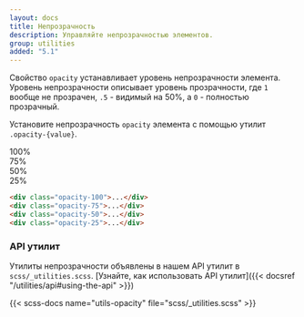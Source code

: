 ```yaml
---
layout: docs
title: Непрозрачность
description: Управляйте непрозрачностью элементов.
group: utilities
added: "5.1"
---
```


Свойство `opacity` устанавливает уровень непрозрачности элемента. Уровень непрозрачности описывает уровень прозрачности, где `1` вообще не прозрачен, `.5` - видимый на 50%, а `0` - полностью прозрачный.

Установите непрозрачность `opacity` элемента с помощью утилит `.opacity-{value}`.

<div class="bd-example d-sm-flex">
  <div class="opacity-100 p-3 m-2 bg-primary text-light fw-bold rounded">100%</div>
  <div class="opacity-75 p-3 m-2 bg-primary text-light fw-bold rounded">75%</div>
  <div class="opacity-50 p-3 m-2 bg-primary text-light fw-bold rounded">50%</div>
  <div class="opacity-25 p-3 m-2 bg-primary text-light fw-bold rounded">25%</div>
</div>

```html
<div class="opacity-100">...</div>
<div class="opacity-75">...</div>
<div class="opacity-50">...</div>
<div class="opacity-25">...</div>
```

### API утилит

Утилиты непрозрачности объявлены в нашем API утилит в `scss/_utilities.scss`. [Узнайте, как использовать API утилит]({{< docsref "/utilities/api#using-the-api" >}})

{{< scss-docs name="utils-opacity" file="scss/_utilities.scss" >}}
